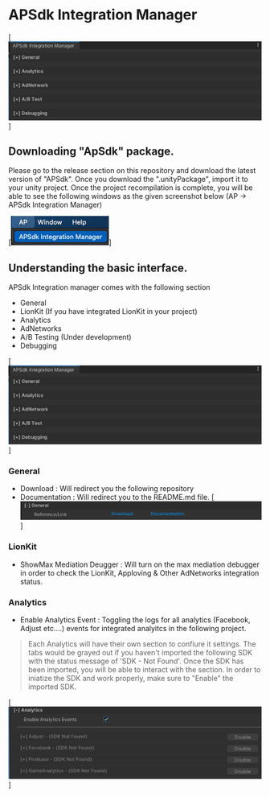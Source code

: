 # APSdk Integration Manager
[![](https://github.com/ap-tashfiq/com.alphapotato.sdk/blob/main/Assets/_GitHubResources/ss_allSettings.png)]






## Downloading "ApSdk" package.

Please go to the release section on this repository and download the latest version of "APSdk". Once you download the ".unityPackage", import it to your unity project. Once the project recompilation is complete, you will be able to see the following windows as the given screenshot below (AP -> APSdk Integration Manager)

[![](https://github.com/ap-tashfiq/com.alphapotato.sdk/blob/main/Assets/_GitHubResources/ss_apSdkIntegrationManager.png)]






## Understanding the basic interface.

APSdk Integration manager comes with the following section

- General
- LionKit (If you have integrated LionKit in your project)
- Analytics
- AdNetworks
- A/B Testing (Under development)
- Debugging

[![](https://github.com/ap-tashfiq/com.alphapotato.sdk/blob/main/Assets/_GitHubResources/ss_allSettings.png)]




### General
- Download : Will redirect you the following repository
- Documentation : Will redirect you to the README.md file.
[![](https://github.com/ap-tashfiq/com.alphapotato.sdk/blob/main/Assets/_GitHubResources/ss_general.png)]




### LionKit
- ShowMax Mediation Deugger : Will turn on the max mediation debugger in order to check the LionKit, Apploving & Other AdNetworks integration status.




### Analytics

- Enable Analytics Event : Toggling the logs for all analytics (Facebook, Adjust etc....) events for integrated analyitcs in the following project.

> Each Analytics will have their own section to confiure it settings.
> The tabs would be grayed out if you haven't imported the following SDK with the status message of 'SDK - Not Found'.
> Once the SDK has been imported, you will be able to interact with the section.
> In order to iniatize the SDK and work properly, make sure to "Enable" the imported SDK.

[![](https://github.com/ap-tashfiq/com.alphapotato.sdk/blob/main/Assets/_GitHubResources//ss_analytics.png)]

